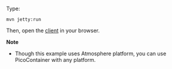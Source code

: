 Type:

```
mvn jetty:run
```

Then, open the [client](http://jsbin.com/quqike/1/watch?js,console) in your browser.

**Note**

* Though this example uses Atmosphere platform, you can use PicoContainer with any platform.